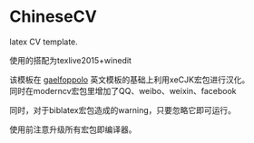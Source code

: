 # ChineseCV
latex CV template.  

使用的搭配为texlive2015+winedit  

该模板在 [gaelfoppolo](https://github.com/gaelfoppolo/resume) 英文模板的基础上利用xeCJK宏包进行汉化。  
同时在moderncv宏包里增加了QQ、weibo、weixin、facebook  

同时，对于biblatex宏包造成的warning，只要忽略它即可运行。  

使用前注意升级所有宏包即编译器。


